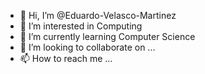 - 👋 Hi, I’m @Eduardo-Velasco-Martinez
- 👀 I’m interested in Computing
- 🌱 I’m currently learning Computer Science
- 💞️ I’m looking to collaborate on ...
- 📫 How to reach me ...

<!---
Eduardo-Velasco-Martinez/Eduardo-Velasco-Martinez is a ✨ special ✨ repository because its `README.md` (this file) appears on your GitHub profile.
You can click the Preview link to take a look at your changes.
--->
